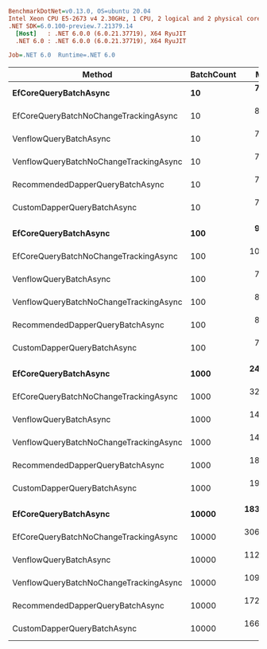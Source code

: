 ``` ini

BenchmarkDotNet=v0.13.0, OS=ubuntu 20.04
Intel Xeon CPU E5-2673 v4 2.30GHz, 1 CPU, 2 logical and 2 physical cores
.NET SDK=6.0.100-preview.7.21379.14
  [Host]   : .NET 6.0.0 (6.0.21.37719), X64 RyuJIT
  .NET 6.0 : .NET 6.0.0 (6.0.21.37719), X64 RyuJIT

Job=.NET 6.0  Runtime=.NET 6.0  

```
|                                 Method | BatchCount |       Mean |     Error |    StdDev | Ratio | RatioSD |     Gen 0 |     Gen 1 |    Gen 2 | Allocated |
|--------------------------------------- |----------- |-----------:|----------:|----------:|------:|--------:|----------:|----------:|---------:|----------:|
|                  **EfCoreQueryBatchAsync** |         **10** |   **7.527 ms** | **0.1476 ms** | **0.2772 ms** |  **1.00** |    **0.00** |         **-** |         **-** |        **-** |     **42 KB** |
|  EfCoreQueryBatchNoChangeTrackingAsync |         10 |   8.069 ms | 0.1516 ms | 0.1344 ms |  1.03 |    0.05 |         - |         - |        - |     80 KB |
|                 VenflowQueryBatchAsync |         10 |   7.169 ms | 0.1424 ms | 0.2972 ms |  0.95 |    0.03 |         - |         - |        - |     29 KB |
| VenflowQueryBatchNoChangeTrackingAsync |         10 |   7.683 ms | 0.1236 ms | 0.1156 ms |  0.99 |    0.04 |         - |         - |        - |     29 KB |
|       RecommendedDapperQueryBatchAsync |         10 |   7.124 ms | 0.1321 ms | 0.1236 ms |  0.92 |    0.05 |         - |         - |        - |     30 KB |
|            CustomDapperQueryBatchAsync |         10 |   7.702 ms | 0.1182 ms | 0.1047 ms |  0.99 |    0.04 |         - |         - |        - |     29 KB |
|                                        |            |            |           |           |       |         |           |           |          |           |
|                  **EfCoreQueryBatchAsync** |        **100** |   **9.112 ms** | **0.1795 ms** | **0.3903 ms** |  **1.00** |    **0.00** |         **-** |         **-** |        **-** |    **316 KB** |
|  EfCoreQueryBatchNoChangeTrackingAsync |        100 |  10.232 ms | 0.1659 ms | 0.1552 ms |  1.06 |    0.03 |   15.6250 |         - |        - |    687 KB |
|                 VenflowQueryBatchAsync |        100 |   7.866 ms | 0.1553 ms | 0.2324 ms |  0.85 |    0.04 |         - |         - |        - |    228 KB |
| VenflowQueryBatchNoChangeTrackingAsync |        100 |   8.385 ms | 0.1493 ms | 0.1396 ms |  0.87 |    0.03 |         - |         - |        - |    224 KB |
|       RecommendedDapperQueryBatchAsync |        100 |   8.239 ms | 0.1441 ms | 0.1348 ms |  0.85 |    0.04 |         - |         - |        - |    246 KB |
|            CustomDapperQueryBatchAsync |        100 |   7.905 ms | 0.1509 ms | 0.1615 ms |  0.83 |    0.03 |         - |         - |        - |    236 KB |
|                                        |            |            |           |           |       |         |           |           |          |           |
|                  **EfCoreQueryBatchAsync** |       **1000** |  **24.513 ms** | **0.4371 ms** | **0.6675 ms** |  **1.00** |    **0.00** |   **93.7500** |         **-** |        **-** |  **3,051 KB** |
|  EfCoreQueryBatchNoChangeTrackingAsync |       1000 |  32.363 ms | 0.4906 ms | 0.4349 ms |  1.31 |    0.04 |  250.0000 |  125.0000 |        - |  6,748 KB |
|                 VenflowQueryBatchAsync |       1000 |  14.496 ms | 0.2893 ms | 0.4589 ms |  0.59 |    0.02 |   62.5000 |   31.2500 |        - |  2,204 KB |
| VenflowQueryBatchNoChangeTrackingAsync |       1000 |  14.276 ms | 0.2556 ms | 0.2391 ms |  0.58 |    0.02 |   62.5000 |   31.2500 |        - |  2,167 KB |
|       RecommendedDapperQueryBatchAsync |       1000 |  18.943 ms | 0.3583 ms | 0.3351 ms |  0.77 |    0.03 |   62.5000 |   31.2500 |        - |  2,392 KB |
|            CustomDapperQueryBatchAsync |       1000 |  19.638 ms | 0.3441 ms | 0.3682 ms |  0.80 |    0.03 |   62.5000 |   31.2500 |        - |  2,299 KB |
|                                        |            |            |           |           |       |         |           |           |          |           |
|                  **EfCoreQueryBatchAsync** |      **10000** | **183.596 ms** | **3.6074 ms** | **4.4302 ms** |  **1.00** |    **0.00** | **1000.0000** |         **-** |        **-** | **30,503 KB** |
|  EfCoreQueryBatchNoChangeTrackingAsync |      10000 | 306.043 ms | 6.0079 ms | 7.5981 ms |  1.67 |    0.06 | 2500.0000 | 1000.0000 |        - | 67,739 KB |
|                 VenflowQueryBatchAsync |      10000 | 112.123 ms | 2.2261 ms | 5.9032 ms |  0.58 |    0.03 |  600.0000 |  400.0000 | 200.0000 | 23,702 KB |
| VenflowQueryBatchNoChangeTrackingAsync |      10000 | 109.985 ms | 2.1978 ms | 4.6358 ms |  0.59 |    0.04 |  600.0000 |  400.0000 | 200.0000 | 23,314 KB |
|       RecommendedDapperQueryBatchAsync |      10000 | 172.813 ms | 3.3935 ms | 3.7719 ms |  0.94 |    0.04 |  666.6667 |  333.3333 |        - | 26,204 KB |
|            CustomDapperQueryBatchAsync |      10000 | 166.523 ms | 3.2761 ms | 5.6511 ms |  0.91 |    0.04 |  666.6667 |  333.3333 |        - | 25,329 KB |
